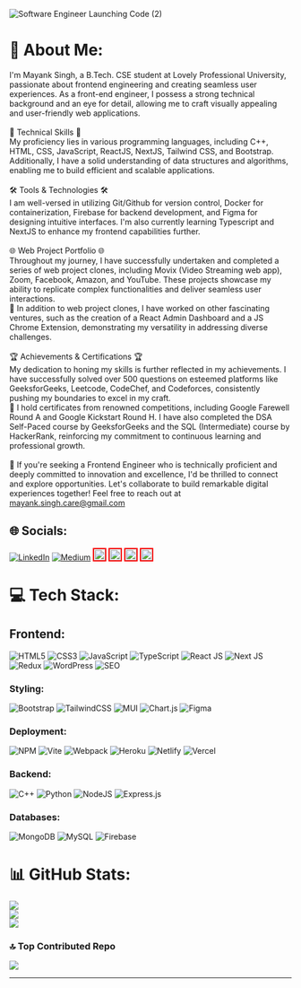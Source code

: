 ![Software Engineer Launching Code (2)](https://github.com/mayank-singh-care/mayank-singh-care/assets/31184015/8cd05ba2-2dd5-477b-8acb-e56be515aea4)

# 💫 About Me:
I'm Mayank Singh, a B.Tech. CSE student at Lovely Professional University, passionate about frontend engineering and creating seamless user experiences. As a front-end engineer, I possess a strong technical background and an eye for detail, allowing me to craft visually appealing and user-friendly web applications.<br><br>🚀 Technical Skills 🚀<br>My proficiency lies in various programming languages, including C++, HTML, CSS, JavaScript, ReactJS, NextJS, Tailwind CSS, and Bootstrap. Additionally, I have a solid understanding of data structures and algorithms, enabling me to build efficient and scalable applications.<br><br>🛠️ Tools & Technologies 🛠️<br>I am well-versed in utilizing Git/Github for version control, Docker for containerization, Firebase for backend development, and Figma for designing intuitive interfaces. I'm also currently learning Typescript and NextJS to enhance my frontend capabilities further.<br><br>🌐 Web Project Portfolio 🌐<br>Throughout my journey, I have successfully undertaken and completed a series of web project clones, including Movix (Video Streaming web app), Zoom, Facebook, Amazon, and YouTube. These projects showcase my ability to replicate complex functionalities and deliver seamless user interactions.<br>💼 In addition to web project clones, I have worked on other fascinating ventures, such as the creation of a React Admin Dashboard and a JS Chrome Extension, demonstrating my versatility in addressing diverse challenges.<br><br>🏆 Achievements & Certifications 🏆<br>My dedication to honing my skills is further reflected in my achievements. I have successfully solved over 500 questions on esteemed platforms like GeeksforGeeks, Leetcode, CodeChef, and Codeforces, consistently pushing my boundaries to excel in my craft.<br>📜 I hold certificates from renowned competitions, including Google Farewell Round A and Google Kickstart Round H. I have also completed the DSA Self-Paced course by GeeksforGeeks and the SQL (Intermediate) course by HackerRank, reinforcing my commitment to continuous learning and professional growth.<br><br>🌟 If you're seeking a Frontend Engineer who is technically proficient and deeply committed to innovation and excellence, I'd be thrilled to connect and explore opportunities. Let's collaborate to build remarkable digital experiences together! Feel free to reach out at mayank.singh.care@gmail.com


## 🌐 Socials:
[![LinkedIn](https://img.shields.io/badge/LinkedIn-%230077B5.svg?logo=linkedin&logoColor=white)](https://linkedin.com/in/mayank-singh-care) 
[![Medium](https://img.shields.io/badge/Medium-12100E?logo=medium&logoColor=white)](https://medium.com/@mayank-singh) 
<a href="https://leetcode.com/u/MayankSinghCare/"><img src="https://github.com/mayank-singh-care/mayank-singh-care/assets/31184015/6530d775-9cf8-47bb-8314-4a390c5d731c" alt="Leetcode" style="height:20px;background-color:white;border:2px solid red;"></a>
<a href="https://www.geeksforgeeks.org/user/loginfuture1/"><img src="https://github.com/mayank-singh-care/mayank-singh-care/assets/31184015/845afb3b-0395-4fcc-94b2-e09e4f1b5faa" alt="GeeksForGeeks" style="height:20px;background-color:white;border:2px solid red;"></a>
<a href="https://www.codechef.com/users/mayank_care"><img src="https://github.com/mayank-singh-care/mayank-singh-care/assets/31184015/95630655-4652-4612-96b8-af1a3d2d206d" alt="Codechef" style="height:20px;background-color:white;border:2px solid red;"></a>
<a href="https://codeforces.com/profile/mayank.singh.care?graphType=all"><img src="https://github.com/mayank-singh-care/mayank-singh-care/assets/31184015/fae73fe5-c7e7-4b4b-8500-d996dad83893d" alt="Codeforces" style="height:20px;background-color:white;border:2px solid red;"></a>


# 💻 Tech Stack:

## Frontend:
![HTML5](https://img.shields.io/badge/html5-%23E34F26.svg?style=for-the-badge&logo=html5&logoColor=white) 
![CSS3](https://img.shields.io/badge/css3-%231572B6.svg?style=for-the-badge&logo=css3&logoColor=white) 
![JavaScript](https://img.shields.io/badge/javascript-%23323330.svg?style=for-the-badge&logo=javascript&logoColor=%23F7DF1E) 
![TypeScript](https://img.shields.io/badge/typescript-%23007ACC.svg?style=for-the-badge&logo=typescript&logoColor=white) 
![React JS](https://img.shields.io/badge/react-%2320232a.svg?style=for-the-badge&logo=react&logoColor=%2361DAFB) 
![Next JS](https://img.shields.io/badge/Next-black?style=for-the-badge&logo=next.js&logoColor=white) 
![Redux](https://img.shields.io/badge/redux-%23593d88.svg?style=for-the-badge&logo=redux&logoColor=white) 
![WordPress](https://img.shields.io/badge/WordPress-%23117AC9.svg?style=for-the-badge&logo=WordPress&logoColor=white) 
![SEO](https://img.shields.io/badge/seo-%23117AC9.svg?style=for-the-badge&logo=firebase&logoColor=white) 

### Styling:
![Bootstrap](https://img.shields.io/badge/bootstrap-%238511FA.svg?style=for-the-badge&logo=bootstrap&logoColor=white) 
![TailwindCSS](https://img.shields.io/badge/tailwindcss-%2338B2AC.svg?style=for-the-badge&logo=tailwind-css&logoColor=white) 
![MUI](https://img.shields.io/badge/MUI-%230081CB.svg?style=for-the-badge&logo=mui&logoColor=white) 
![Chart.js](https://img.shields.io/badge/chart.js-F5788D.svg?style=for-the-badge&logo=chart.js&logoColor=white) 
![Figma](https://img.shields.io/badge/figma-%23F24E1E.svg?style=for-the-badge&logo=figma&logoColor=white)

### Deployment:
![NPM](https://img.shields.io/badge/NPM-%23CB3837.svg?style=for-the-badge&logo=npm&logoColor=white) 
![Vite](https://img.shields.io/badge/vite-%23646CFF.svg?style=for-the-badge&logo=vite&logoColor=white) 
![Webpack](https://img.shields.io/badge/webpack-%238DD6F9.svg?style=for-the-badge&logo=webpack&logoColor=black)
![Heroku](https://img.shields.io/badge/heroku-%23430098.svg?style=for-the-badge&logo=heroku&logoColor=white) 
![Netlify](https://img.shields.io/badge/netlify-%23000000.svg?style=for-the-badge&logo=netlify&logoColor=#00C7B7) 
![Vercel](https://img.shields.io/badge/vercel-%23000000.svg?style=for-the-badge&logo=vercel&logoColor=white) 

### Backend:
![C++](https://img.shields.io/badge/c++-%2300599C.svg?style=for-the-badge&logo=c%2B%2B&logoColor=white) 
![Python](https://img.shields.io/badge/python-3670A0?style=for-the-badge&logo=python&logoColor=ffdd54) 
![NodeJS](https://img.shields.io/badge/node.js-6DA55F?style=for-the-badge&logo=node.js&logoColor=white) 
![Express.js](https://img.shields.io/badge/express.js-%23404d59.svg?style=for-the-badge&logo=express&logoColor=%2361DAFB)  

### Databases:
![MongoDB](https://img.shields.io/badge/MongoDB-%234ea94b.svg?style=for-the-badge&logo=mongodb&logoColor=white) 
![MySQL](https://img.shields.io/badge/mysql-4479A1.svg?style=for-the-badge&logo=mysql&logoColor=white) 
![Firebase](https://img.shields.io/badge/firebase-%23039BE5.svg?style=for-the-badge&logo=firebase) 

# 📊 GitHub Stats:
![](https://github-readme-stats.vercel.app/api?username=mayank-singh-care&theme=dark&hide_border=false&include_all_commits=true&count_private=false)<br/>
![](https://github-readme-streak-stats.herokuapp.com/?user=mayank-singh-care&theme=dark&hide_border=false)<br/>
![](https://github-readme-stats.vercel.app/api/top-langs/?username=mayank-singh-care&theme=dark&hide_border=false&include_all_commits=true&count_private=false&layout=compact)

### 🔝 Top Contributed Repo
![](https://github-contributor-stats.vercel.app/api?username=mayank-singh-care&limit=5&theme=dark&combine_all_yearly_contributions=true)

---

